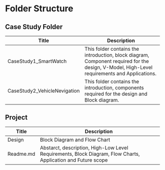 # Folder Structure 

## Case Study Folder
| Title | Description  |
|-----|-----|
|CaseStudy1_SmartWatch| This folder contains the introduction, block diagram, Component required for the design, V-Model, High-Level requirements and Applications.|
|CaseStudy2_VehicleNevigation| This folder contains the introduction, components required for the design and Block diagram.|

## Project

|Title| Description |
|---|---|
|Design|Block Diagram and Flow Chart|
|Readme.md| Abstarct, description, High-Low Level Requirements, Block Diagram, Flow Charts, Application and Future scope|

